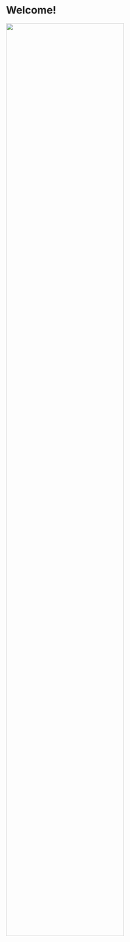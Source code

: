 # Welcome!

<img width="80%" src="https://user-images.githubusercontent.com/88100984/147984340-3e910cbf-2f27-4a34-8ff4-84f34c5e5172.mov"/>

